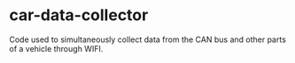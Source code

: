 # car-data-collector
Code used to simultaneously collect data from the CAN bus and other parts of a vehicle through WIFI.
